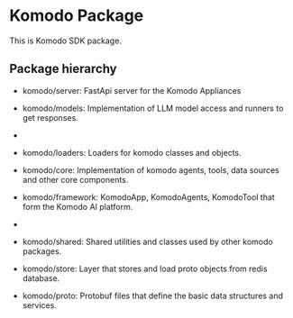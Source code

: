 # Komodo Package

This is Komodo SDK package.

## Package hierarchy

- komodo/server: FastApi server for the Komodo Appliances
- komodo/models: Implementation of LLM model access and runners to get responses.
-
- komodo/loaders: Loaders for komodo classes and objects.
- komodo/core: Implementation of komodo agents, tools, data sources and other core components.
- komodo/framework: KomodoApp, KomodoAgents, KomodoTool that form the Komodo AI platform.
-
- komodo/shared: Shared utilities and classes used by other komodo packages.

- komodo/store: Layer that stores and load proto objects from redis database.
- komodo/proto: Protobuf files that define the basic data structures and services.